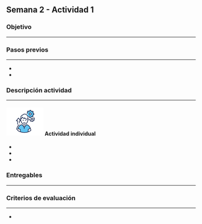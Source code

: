 ## Semana 2 - Actividad 1

### Objetivo

---


### Pasos previos

---
* 
* 

### Descripción actividad

---
#### ![](./../../assets/images/individuo.png) Actividad individual


* 

* 

* 



### Entregables

---
 

### Criterios de evaluación

---

* 
 
